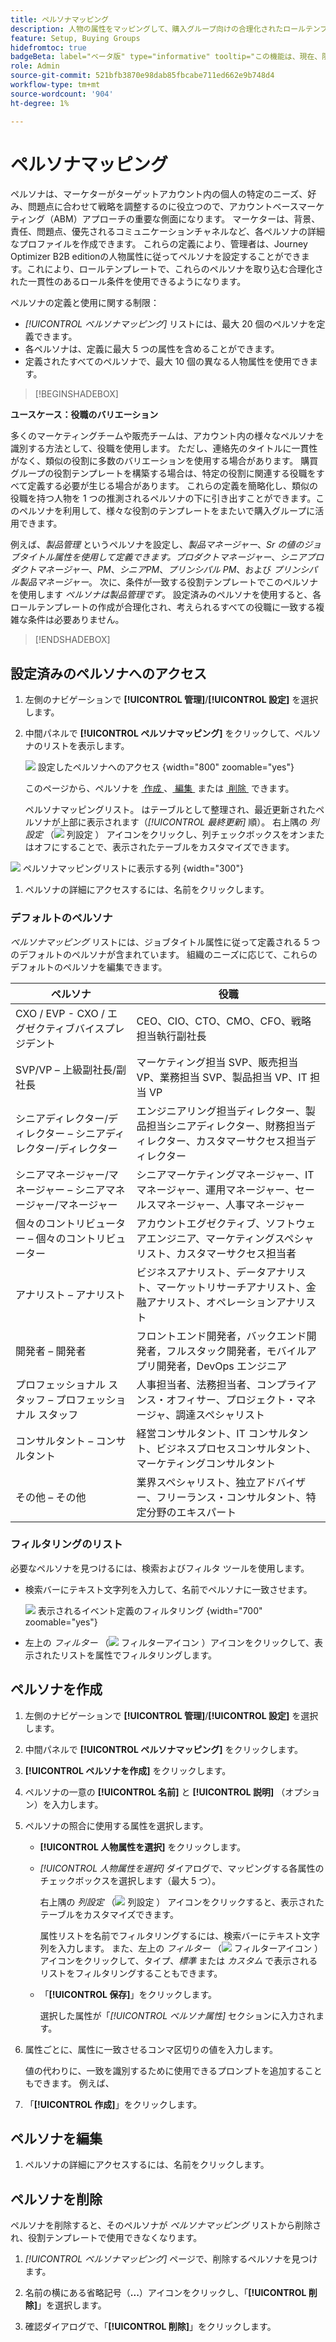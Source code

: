 ```yaml
---
title: ペルソナマッピング
description: 人物の属性をマッピングして、購入グループ向けの合理化されたロールテンプレートを作成し、アカウントベースのマーケティングのペルソナを設定する方法を説明します。
feature: Setup, Buying Groups
hidefromtoc: true
badgeBeta: label="ベータ版" type="informative" tooltip="この機能は、現在、限定ベータ版リリース中です"
role: Admin
source-git-commit: 521bfb3870e98dab85fbcabe711ed662e9b748d4
workflow-type: tm+mt
source-wordcount: '904'
ht-degree: 1%

---
```


# ペルソナマッピング

ペルソナは、マーケターがターゲットアカウント内の個人の特定のニーズ、好み、問題点に合わせて戦略を調整するのに役立つので、アカウントベースマーケティング（ABM）アプローチの重要な側面になります。 マーケターは、背景、責任、問題点、優先されるコミュニケーションチャネルなど、各ペルソナの詳細なプロファイルを作成できます。 これらの定義により、管理者は、Journey Optimizer B2B editionの人物属性に従ってペルソナを設定することができます。これにより、ロールテンプレートで、これらのペルソナを取り込む合理化された一貫性のあるロール条件を使用できるようになります。

<!-- Currently there is no insight into what persona goes into what role. With buying group agent, when asked questions about, what should be the size of the buying group, what persona should be in that buying group, what role do they play, etc, then agent will analyze all the data, (opportunity data, engagement data, sales conversation, etc) and informs the user that the buying group needs 7 persona, e.g.CMO, VP of marketing, marketing leader, Marketing ops, etc. 

Then based on what agent informed, users can create a template with those personas. -->
ペルソナの定義と使用に関する制限：

* _[!UICONTROL ペルソナマッピング]_ リストには、最大 20 個のペルソナを定義できます。
* 各ペルソナは、定義に最大 5 つの属性を含めることができます。
* 定義されたすべてのペルソナで、最大 10 個の異なる人物属性を使用できます。

>[!BEGINSHADEBOX]

**ユースケース：役職のバリエーション**

多くのマーケティングチームや販売チームは、アカウント内の様々なペルソナを識別する方法として、役職を使用します。 ただし、連絡先のタイトルに一貫性がなく、類似の役割に多数のバリエーションを使用する場合があります。 購買グループの役割テンプレートを構築する場合は、特定の役割に関連する役職をすべて定義する必要が生じる場合があります。 これらの定義を簡略化し、類似の役職を持つ人物を 1 つの推測されるペルソナの下に引き出すことができます。このペルソナを利用して、様々な役割のテンプレートをまたいで購入グループに活用できます。

例えば、_製品管理_ というペルソナを設定し、_製品マネージャー_、_Sr の値のジョブタイトル属性を使用して定義できます。プロダクトマネージャー_、_シニアプロダクトマネージャー_、_PM_、_シニアPM_、_プリンシパル PM_、および _プリンシパル製品マネージャー_。 次に、条件が一致する役割テンプレートでこのペルソナを使用します _ペルソナは製品管理です_。 設定済みのペルソナを使用すると、各ロールテンプレートの作成が合理化され、考えられるすべての役職に一致する複雑な条件は必要ありません。

>[!ENDSHADEBOX]

## 設定済みのペルソナへのアクセス

1. 左側のナビゲーションで **[!UICONTROL 管理]**/**[!UICONTROL 設定]** を選択します。

1. 中間パネルで **[!UICONTROL ペルソナマッピング]** をクリックして、ペルソナのリストを表示します。

   ![&#x200B; 設定したペルソナへのアクセス &#x200B;](./assets/configuration-engagement-scoring-list.png){width="800" zoomable="yes"}

   このページから、ペルソナを [&#x200B; 作成 &#x200B;](#create-an-engagement-score-model)、[&#x200B; 編集 &#x200B;](#change-the-engagement-weighting-settings) または [&#x200B; 削除 &#x200B;](#delete-a-persona) できます。

   ペルソナマッピングリスト。 はテーブルとして整理され、最近更新されたペルソナが上部に表示されます（_[!UICONTROL 最終更新]_ 順）。 右上隅の _列設定_ （![&#x200B; 列設定 &#x200B;](../assets/do-not-localize/icon-column-settings.svg)） アイコンをクリックし、列チェックボックスをオンまたはオフにすることで、表示されたテーブルをカスタマイズできます。

![&#x200B; ペルソナマッピングリストに表示する列 &#x200B;](./assets/configuration-engagement-scoring-list-columns.png){width="300"}

1. ペルソナの詳細にアクセスするには、名前をクリックします。

### デフォルトのペルソナ

_ペルソナマッピング_ リストには、ジョブタイトル属性に従って定義される 5 つのデフォルトのペルソナが含まれています。 組織のニーズに応じて、これらのデフォルトのペルソナを編集できます。

| ペルソナ | 役職 |
| ------- | ---------- |
| CXO / EVP - CXO / エグゼクティブバイスプレジデント | CEO、CIO、CTO、CMO、CFO、戦略担当執行副社長 |
| SVP/VP – 上級副社長/副社長 | マーケティング担当 SVP、販売担当 VP、業務担当 SVP、製品担当 VP、IT 担当 VP |
| シニアディレクター/ディレクター – シニアディレクター/ディレクター | エンジニアリング担当ディレクター、製品担当シニアディレクター、財務担当ディレクター、カスタマーサクセス担当ディレクター |
| シニアマネージャー/マネージャー – シニアマネージャー/マネージャー | シニアマーケティングマネージャー、IT マネージャー、運用マネージャー、セールスマネージャー、人事マネージャー |
| 個々のコントリビューター – 個々のコントリビューター | アカウントエグゼクティブ、ソフトウェアエンジニア、マーケティングスペシャリスト、カスタマーサクセス担当者 |
| アナリスト – アナリスト | ビジネスアナリスト、データアナリスト、マーケットリサーチアナリスト、金融アナリスト、オペレーションアナリスト |
| 開発者 – 開発者 | フロントエンド開発者，バックエンド開発者，フルスタック開発者，モバイルアプリ開発者，DevOps エンジニア |
| プロフェッショナル スタッフ – プロフェッショナル スタッフ | 人事担当者、法務担当者、コンプライアンス・オフィサー、プロジェクト・マネージャ、調達スペシャリスト |
| コンサルタント – コンサルタント | 経営コンサルタント、IT コンサルタント、ビジネスプロセスコンサルタント、マーケティングコンサルタント |
| その他 – その他 | 業界スペシャリスト、独立アドバイザー、フリーランス・コンサルタント、特定分野のエキスパート |

### フィルタリングのリスト

必要なペルソナを見つけるには、検索およびフィルタ ツールを使用します。

* 検索バーにテキスト文字列を入力して、名前でペルソナに一致させます。

  ![&#x200B; 表示されるイベント定義のフィルタリング &#x200B;](./assets/configuration-events-defs-list-filtered.png){width="700" zoomable="yes"}

* 左上の _フィルター_ （![&#x200B; フィルターアイコン &#x200B;](../assets/do-not-localize/icon-filter.svg)）アイコンをクリックして、表示されたリストを属性でフィルタリングします。

## ペルソナを作成

1. 左側のナビゲーションで **[!UICONTROL 管理]**/**[!UICONTROL 設定]** を選択します。

1. 中間パネルで **[!UICONTROL ペルソナマッピング]** をクリックします。

1. **[!UICONTROL ペルソナを作成]** をクリックします。

1. ペルソナの一意の **[!UICONTROL 名前]** と **[!UICONTROL 説明]** （オプション）を入力します。

1. ペルソナの照合に使用する属性を選択します。

   * **[!UICONTROL 人物属性を選択]** をクリックします。

   * _[!UICONTROL 人物属性を選択]_ ダイアログで、マッピングする各属性のチェックボックスを選択します（最大 5 つ）。

     右上隅の _列設定_ （![&#x200B; 列設定 &#x200B;](../assets/do-not-localize/icon-column-settings.svg)） アイコンをクリックすると、表示されたテーブルをカスタマイズできます。

     属性リストを名前でフィルタリングするには、検索バーにテキスト文字列を入力します。 また、左上の _フィルター_ （![&#x200B; フィルターアイコン &#x200B;](../assets/do-not-localize/icon-filter.svg)） アイコンをクリックして、タイプ、_標準_ または _カスタム_ で表示されるリストをフィルタリングすることもできます。

   * 「**[!UICONTROL 保存]**」をクリックします。

     選択した属性が「_[!UICONTROL ペルソナ属性]_ セクションに入力されます。

1. 属性ごとに、属性に一致させるコンマ区切りの値を入力します。

   値の代わりに、一致を識別するために使用できるプロンプトを追加することもできます。 例えば、

1. 「**[!UICONTROL 作成]**」をクリックします。

## ペルソナを編集

1. ペルソナの詳細にアクセスするには、名前をクリックします。

## ペルソナを削除

ペルソナを削除すると、そのペルソナが _ペルソナマッピング_ リストから削除され、役割テンプレートで使用できなくなります。

1. _[!UICONTROL ペルソナマッピング]_ ページで、削除するペルソナを見つけます。

1. 名前の横にある省略記号（**...**）アイコンをクリックし、「**[!UICONTROL 削除]**」を選択します。

1. 確認ダイアログで、「**[!UICONTROL 削除]**」をクリックします。
